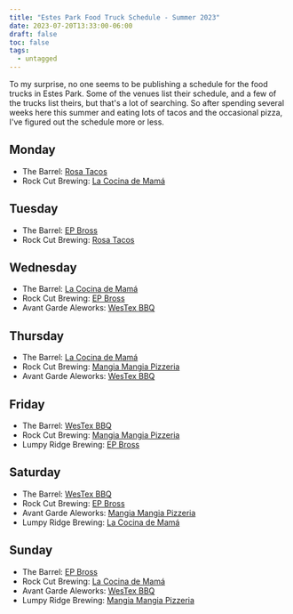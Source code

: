 ```yaml
---
title: "Estes Park Food Truck Schedule - Summer 2023"
date: 2023-07-20T13:33:00-06:00
draft: false
toc: false
tags:
  - untagged
---
```

To my surprise, no one seems to be publishing a schedule for the food trucks
in Estes Park. Some of the venues list their schedule, and a few of the
trucks list theirs, but that's a lot of searching. So after spending several
weeks here this summer and eating lots of tacos and the occasional pizza,
I've figured out the schedule more or less.

## Monday

* The Barrel: [Rosa Tacos](https://www.facebook.com/rosastacosep/)
* Rock Cut Brewing: [La Cocina de Mamá](https://www.facebook.com/people/La-Cocina-de-Mam%C3%A1-Food-Truck/100057652381145/)

## Tuesday

* The Barrel: [EP Bross](https://www.facebook.com/people/EPBrossFt/100067158705880/)
* Rock Cut Brewing: [Rosa Tacos](https://www.facebook.com/rosastacosep/)

## Wednesday 

* The Barrel: [La Cocina de Mamá](https://www.facebook.com/people/La-Cocina-de-Mam%C3%A1-Food-Truck/100057652381145/)
* Rock Cut Brewing: [EP Bross](https://www.facebook.com/people/EPBrossFt/100067158705880/)
* Avant Garde Aleworks: [WesTex BBQ](https://www.westexbbq.net/)

## Thursday

* The Barrel: [La Cocina de Mamá](https://www.facebook.com/people/La-Cocina-de-Mam%C3%A1-Food-Truck/100057652381145/)
* Rock Cut Brewing: [Mangia Mangia Pizzeria](https://www.mangiamangiapizzeria.com/)
* Avant Garde Aleworks: [WesTex BBQ](https://www.westexbbq.net/)

## Friday

* The Barrel: [WesTex BBQ](https://www.westexbbq.net/)
* Rock Cut Brewing: [Mangia Mangia Pizzeria](https://www.mangiamangiapizzeria.com/)
* Lumpy Ridge Brewing: [EP Bross](https://www.facebook.com/people/EPBrossFt/100067158705880/)

## Saturday

* The Barrel: [WesTex BBQ](https://www.westexbbq.net/)
* Rock Cut Brewing: [EP Bross](https://www.facebook.com/people/EPBrossFt/100067158705880/)
* Avant Garde Aleworks: [Mangia Mangia Pizzeria](https://www.mangiamangiapizzeria.com/)
* Lumpy Ridge Brewing: [La Cocina de Mamá](https://www.facebook.com/people/La-Cocina-de-Mam%C3%A1-Food-Truck/100057652381145/)

## Sunday

* The Barrel: [EP Bross](https://www.facebook.com/people/EPBrossFt/100067158705880/)
* Rock Cut Brewing: [La Cocina de Mamá](https://www.facebook.com/people/La-Cocina-de-Mam%C3%A1-Food-Truck/100057652381145/)
* Avant Garde Aleworks: [WesTex BBQ](https://www.westexbbq.net/)
* Lumpy Ridge Brewing: [Mangia Mangia Pizzeria](https://www.mangiamangiapizzeria.com/)
